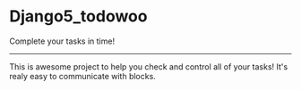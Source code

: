 # Django5_todowoo
Complete your tasks in time!
__________________________
This is awesome project to help you
check and control all of your tasks!
It's realy easy to communicate with blocks.
